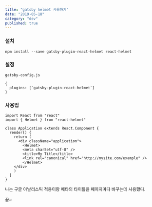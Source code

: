 ```yaml
---
title: "gatsby helmet 사용하기"
date: "2019-05-18"
category: "dev"
published: true
---
```


### 설치

`npm install --save gatsby-plugin-react-helmet react-helmet`

### 설정

`gatsby-config.js`

```
{
  plugins: [`gatsby-plugin-react-helmet`]
}
```

### 사용법

```
import React from "react"
import { Helmet } from "react-helmet"

class Application extends React.Component {
  render() {
    return (
      <div className="application">
        <Helmet>
        <meta charSet="utf-8" />
        <title>My Title</title>
        <link rel="canonical" href="http://mysite.com/example" />
        </Helmet>
    </div>
    )
  }
}
```

나는 구글 아날리스틱 적용이랑 메타의 타이틀을 페이지마다 바꾸는데 사용했다.

끝~
